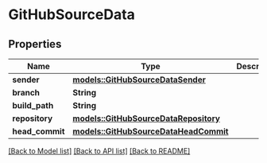 # GitHubSourceData

## Properties

Name | Type | Description | Notes
------------ | ------------- | ------------- | -------------
**sender** | [**models::GitHubSourceDataSender**](GitHubSourceDataSender.md) |  | 
**branch** | **String** |  | 
**build_path** | **String** |  | 
**repository** | [**models::GitHubSourceDataRepository**](GitHubSourceDataRepository.md) |  | 
**head_commit** | [**models::GitHubSourceDataHeadCommit**](GitHubSourceDataHeadCommit.md) |  | 

[[Back to Model list]](../README.md#documentation-for-models) [[Back to API list]](../README.md#documentation-for-api-endpoints) [[Back to README]](../README.md)


